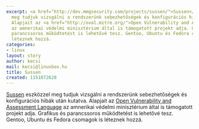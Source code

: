 ```yaml
---
excerpt: <a href="http://dev.mmgsecurity.com/projects/sussen/">Sussen</a> eszközzel
  meg tudjuk vizsgálni a rendszerünk sebezhetőségek és konfigurációs hibák után kutatva.
  Alapjait az <a href="http://oval.mitre.org/">Open Vulnerability and Assessment Language</a>
  az amnerikai védelmi minisztérium által is támogatott projekt adja. Grafikus és
  parancssoros működtetést is lehetővé tesz. Gentoo, Ubuntu és Fedora csomagok is
  léteznek hozzá.
categories:
- linux
layout: story
author: kecsi
mail: kecsi@linuxbox.hu
title: Sussen
created: 1151072628
---
```

<a href="http://dev.mmgsecurity.com/projects/sussen/">Sussen</a> eszközzel meg tudjuk vizsgálni a rendszerünk sebezhetőségek és konfigurációs hibák után kutatva. Alapjait az <a href="http://oval.mitre.org/">Open Vulnerability and Assessment Language</a> az amnerikai védelmi minisztérium által is támogatott projekt adja. Grafikus és parancssoros működtetést is lehetővé tesz. Gentoo, Ubuntu és Fedora csomagok is léteznek hozzá.

